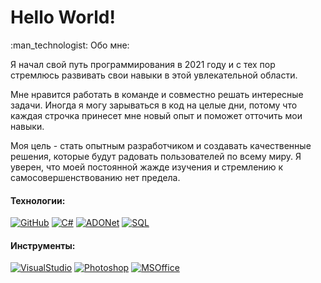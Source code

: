 <H1>Hello World!</H1>
:man_technologist: Обо мне:<p></p>
<p>Я начал свой путь программирования в 2021 году и с тех пор стремлюсь развивать свои навыки в этой увлекательной области. 

Мне нравится работать в команде и совместно решать интересные задачи. Иногда я могу зарываться в код на целые дни, потому что каждая строчка принесет мне новый опыт и поможет отточить мои навыки.

Моя цель - стать опытным разработчиком и создавать качественные решения, которые будут радовать пользователей по всему миру. Я уверен, что моей постоянной жажде изучения и стремлению к самосовершенствованию нет предела.</p>

#### Технологии:

[![GitHub](https://img.icons8.com/material/48/000000/github--v1.png)](https://github.com) 
[![C#](https://img.icons8.com/color/48/000000/c-sharp-logo.png)](https://docs.microsoft.com/en-us/dotnet/csharp/)
[![ADONet](https://img.icons8.com/color/48/000000/net-framework)](https://learn.microsoft.com/ru-ru/dotnet/framework/data/adonet/)
[![SQL](https://img.icons8.com/arcade/48/000000/sql)](https://www.microsoft.com/ru-ru/sql-server/sql-server-downloads)

#### Инструменты:
[![VisualStudio](https://img.icons8.com/color/48/000000/visual-studio)](https://visualstudio.microsoft.com)
[![Photoshop](https://img.icons8.com/color/48/000000/adobe-photoshop--v1.png)](https://www.adobe.com/products/photoshop.html)
[![MSOffice](https://img.icons8.com/color/48/000000/microsoft-office-2019)](https://www.microsoft.com/ru-ru/microsoft-365/microsoft-office)
